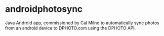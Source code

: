 androidphotosync
================

Java Android app, commissioned by Cal Milne to automatically sync photos from an android device to DPHOTO.com using the DPHOTO API.
